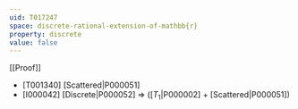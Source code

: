 ```yaml
---
uid: T017247
space: discrete-rational-extension-of-mathbb{r}
property: discrete
value: false
---
```

[[Proof]]

* [T001340] [Scattered|P000051]
* [I000042] [Discrete|P000052] => ([$T_1$|P000002] + [Scattered|P000051])


